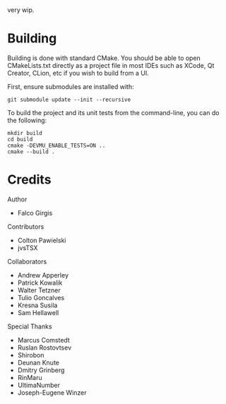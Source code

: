
<!-- PROJECT LOGO -->
<br />



very wip. 


# Building #
Building is done with standard CMake. You should be able to open CMakeLists.txt directly as a project file in most IDEs such as XCode, Qt Creator, CLion, etc if you wish to build from a UI.

First, ensure submodules are installed with:
```
git submodule update --init --recursive
```

To build the project and its unit tests from the command-line, you can do the following:
```
mkdir build
cd build
cmake -DEVMU_ENABLE_TESTS=ON ..
cmake --build . 
```

# Credits #
Author
- Falco Girgis

Contributors
- Colton Pawielski
- jvsTSX

Collaborators 
- Andrew Apperley
- Patrick Kowalik
- Walter Tetzner
- Tulio Goncalves
- Kresna Susila 
- Sam Hellawell

Special Thanks
- Marcus Comstedt
- Ruslan Rostovtsev
- Shirobon
- Deunan Knute
- Dmitry Grinberg
- RinMaru
- UltimaNumber
- Joseph-Eugene Winzer
